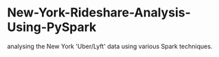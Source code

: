 # New-York-Rideshare-Analysis-Using-PySpark
analysing the New York 'Uber/Lyft' data using various Spark techniques.
